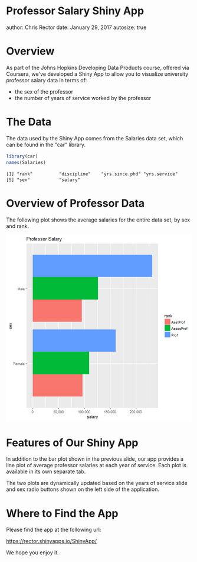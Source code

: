 Professor Salary Shiny App
========================================================
author: Chris Rector
date: January 29, 2017
autosize: true

Overview
========================================================

As part of the Johns Hopkins Developing Data Products course, offered via Coursera, we've developed a Shiny App to allow you to visualize university professor salary data in terms of:

- the sex of the professor
- the number of years of service worked by the professor

The Data
========================================================
The data used by the Shiny App comes from the Salaries data set, which can be found in the "car" library.


```r
library(car)
names(Salaries)
```

```
[1] "rank"          "discipline"    "yrs.since.phd" "yrs.service"  
[5] "sex"           "salary"       
```

Overview of Professor Data
========================================================

The following plot shows the average salaries for the entire data set, by sex and rank.

![plot of chunk unnamed-chunk-2](shiny_app-figure/unnamed-chunk-2-1.png)

Features of Our Shiny App
========================================================

In addition to the bar plot shown in the previous slide, our app provides a line plot of average professor salaries at each year of service. Each plot is available in its own separate tab.

The two plots are dynamically updated based on the years of service slide and sex radio buttons shown on the left side of the application.

Where to Find the App
========================================================

Please find the app at the following url:

https://rector.shinyapps.io/ShinyApp/

We hope you enjoy it.

